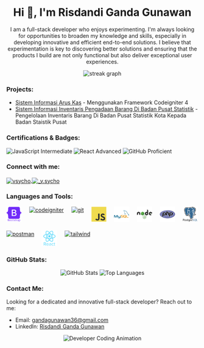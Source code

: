<h1 align="center">Hi 👋, I'm Risdandi Ganda Gunawan</h1>
<p align="center">
    I am a full-stack developer who enjoys experimenting. I'm always looking for opportunities to broaden my knowledge and skills, 
    especially in developing innovative and efficient end-to-end solutions. I believe that experimentation is key to discovering better 
    solutions and ensuring that the products I build are not only functional but also deliver exceptional user experiences.
</p>


<div align="center">
  <img src="https://streak-stats.demolab.com?user=asstroboyz&theme=youtube-dark&card_width=501)" height="220" alt="streak graph"  />
</div>

<h3 align="left">Projects:</h3>
<ul>
    <li><a href="https://github.com/asstroboyz/hera" target="_blank">Sistem Informasi Arus Kas</a> - Menggunakan Framework Codeigniter 4</li>
    <li><a href="https://github.com/asstroboyz/Inventaris_Pengadaan" target="_blank">Sistem Informasi Inventaris Pengadaan Barang Di Badan Pusat Statistik</a> - Pengelolaan Inventaris Barang Di Badan Pusat Statistik Kota Kepada Badan Staistik Pusat</li>
</ul>

<h3 align="left">Certifications & Badges:</h3>
<p>
    <img src="https://img.shields.io/badge/JavaScript-Intermediate-yellow" alt="JavaScript Intermediate" />
    <img src="https://img.shields.io/badge/React-Advanced-blue" alt="React Advanced" />
    <img src="https://img.shields.io/badge/GitHub-Proficient-green" alt="GitHub Proficient" />
</p>

<h3 align="left">Connect with me:</h3>
<p align="left">
    <a href="https://twitter.com/vsycho" target="blank">
        <img align="center" src="https://raw.githubusercontent.com/rahuldkjain/github-profile-readme-generator/master/src/images/icons/Social/twitter.svg" alt="vsycho" height="30" width="40" />
    </a>
    <a href="https://instagram.com/_v.sycho" target="blank">
        <img align="center" src="https://raw.githubusercontent.com/rahuldkjain/github-profile-readme-generator/master/src/images/icons/Social/instagram.svg" alt="_v.sycho" height="30" width="40" />
    </a>
</p>

<h3 align="left">Languages and Tools:</h3>
<p align="left" style="display:flex; flex-wrap: wrap; gap: 20px;">
    <a href="https://getbootstrap.com" target="_blank" rel="noreferrer"> 
        <img src="https://raw.githubusercontent.com/devicons/devicon/master/icons/bootstrap/bootstrap-plain-wordmark.svg" alt="bootstrap" width="40" height="40"/> 
    </a> 
    <a href="https://codeigniter.com" target="_blank" rel="noreferrer"> 
        <img src="https://cdn.worldvectorlogo.com/logos/codeigniter.svg" alt="codeigniter" width="40" height="40"/> 
    </a> 
    <a href="https://git-scm.com/" target="_blank" rel="noreferrer"> 
        <img src="https://www.vectorlogo.zone/logos/git-scm/git-scm-icon.svg" alt="git" width="40" height="40"/> 
    </a> 
    <a href="https://developer.mozilla.org/en-US/docs/Web/JavaScript" target="_blank" rel="noreferrer"> 
        <img src="https://raw.githubusercontent.com/devicons/devicon/master/icons/javascript/javascript-original.svg" alt="javascript" width="40" height="40"/> 
    </a> 
    <a href="https://www.mysql.com/" target="_blank" rel="noreferrer"> 
        <img src="https://raw.githubusercontent.com/devicons/devicon/master/icons/mysql/mysql-original-wordmark.svg" alt="mysql" width="40" height="40"/> 
    </a> 
    <a href="https://nodejs.org" target="_blank" rel="noreferrer"> 
        <img src="https://raw.githubusercontent.com/devicons/devicon/master/icons/nodejs/nodejs-original-wordmark.svg" alt="nodejs" width="40" height="40"/> 
    </a> 
    <a href="https://www.php.net" target="_blank" rel="noreferrer"> 
        <img src="https://raw.githubusercontent.com/devicons/devicon/master/icons/php/php-original.svg" alt="php" width="40" height="40"/> 
    </a> 
    <a href="https://www.postgresql.org" target="_blank" rel="noreferrer"> 
        <img src="https://raw.githubusercontent.com/devicons/devicon/master/icons/postgresql/postgresql-original-wordmark.svg" alt="postgresql" width="40" height="40"/> 
    </a> 
    <a href="https://postman.com" target="_blank" rel="noreferrer"> 
        <img src="https://www.vectorlogo.zone/logos/getpostman/getpostman-icon.svg" alt="postman" width="40" height="40"/> 
    </a> 
    <a href="https://reactjs.org/" target="_blank" rel="noreferrer"> 
        <img src="https://raw.githubusercontent.com/devicons/devicon/master/icons/react/react-original-wordmark.svg" alt="react" width="40" height="40"/> 
    </a> 
    <a href="https://tailwindcss.com/" target="_blank" rel="noreferrer"> 
        <img src="https://www.vectorlogo.zone/logos/tailwindcss/tailwindcss-icon.svg" alt="tailwind" width="40" height="40"/> 
    </a> 
</p>



<h3 align="left">GitHub Stats:</h3>
<p align="center">
     <img src="https://github-readme-stats.vercel.app/api?username=asstroboyz&show_icons=true&theme=radical" alt="GitHub Stats" />
    <img src="https://github-readme-stats.vercel.app/api/top-langs/?username=asstroboyz&layout=compact&theme=radical" alt="Top Languages" /> 
</p>

<h3 align="left">Contact Me:</h3>
<p>Looking for a dedicated and innovative full-stack developer? Reach out to me:</p>
<ul>
    <li>Email: <a href="mailto:gandagunawan36@gmail.com">gandagunawan36@gmail.com</a></li>
    <li>LinkedIn: <a href="https://www.linkedin.com/in/risdandi-ganda-gunawan-818566321?utm_source=share&utm_campaign=share_via&utm_content=profile&utm_medium=android_app " target="_blank">Risdandi Ganda Gunawan</a></li>
</ul>

<p align="center">
    <img src="https://media.giphy.com/media/LmNwrBhejkK9EFP504/giphy.gif" width="100" alt="Developer Coding Animation" />
</p>
